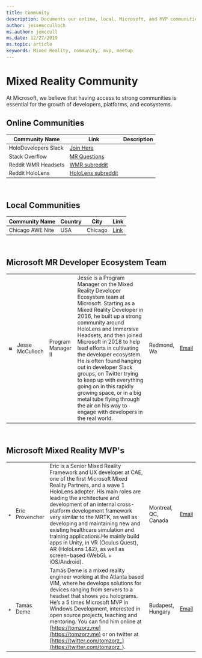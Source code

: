 ```yaml
---
title: Community
description: Documents our online, local, Microsoft, and MVP communities
author: jessemcculloch    
ms.author: jemccull
ms.date: 12/27/2019
ms.topic: article
keywords: Mixed Reality, community, mvp, meetup
---
```




# Mixed Reality Community

At Microsoft, we believe that having access to strong communities is essential for the growth of developers, platforms, and ecosystems.  

## Online Communities

|Community Name  |Link  |Description  |
|---------|---------|---------|
|HoloDevelopers Slack|[Join Here](https://aka.ms/holodevelopers)||
|Stack Overflow|[MR Questions](https://stackoverflow.com/questions/tagged/windows-mixed-reality)||
|Reddit WMR Headsets|[WMR subreddit](https://www.reddit.com/r/WindowsMR/)|         |
|Reddit HoloLens|[HoloLens subreddit](https://www.reddit.com/r/HoloLens/)|         |

<br>

## Local Communities

|Community Name|Country|City|Link|
|---------|---------|---------|---------|
|Chicago AWE Nite     |USA         |Chicago         |[Link](https://www.meetup.com/AWENiteChicago/)         |
<!-- 
|Row2     |         |         |         |
|Row3     |         |         |         |
|Row4     |         |         |         |
|Row5     |         |         |         |
|Row6     |         |         |         |
-->

<br>

## Microsoft MR Developer Ecosystem Team

|||||||
|---------|---------|---------|---------|---------|---------|
|![Jesse McCulloch](images/BiographyImages/JesseMcCulloch270x270.png)|Jesse McCulloch|Program Manager II|Jesse is a Program Manager on the Mixed Reality Developer Ecosystem team at Microsoft. Starting as a Mixed Reality Developer in 2016, he built up a strong community around HoloLens and Immersive Headsets, and then joined Microsoft in 2018 to help lead efforts in cultivating the developer ecosystem. He is often found hanging out in developer Slack groups, on Twitter trying to keep up with everything going on in this rapidly growing space, or in a big metal tube flying through the air on his way to engage with developers in the real world.|Redmond, Wa|[Email](mailto:jemccull@microsoft.com)|

<br>

<!-- ## Azure Cloud Advocate Spatial Computing Team

content here

<br> -->

## Microsoft Mixed Reality MVP's

||||||
|---------|---------|---------|---------|---------|
|![Eric Provencher](images/BiographyImages/EricProvencher270x270.jpg)|Eric Provencher|Eric is a Senior Mixed Reality Framework and UX developer at CAE, one of the first Microsoft Mixed Reality Partners, and a wave 1 HoloLens adopter. His main roles are leading the architecture and development of an internal cross-platform development framework very similar to the MRTK, as well as developing and maintaining new and existing healthcare simulation and training applications.He mainly build apps in Unity, in VR (Oculus Quest), AR (HoloLens 1&2), as well as screen-based (WebGL + iOS/Android).|Montreal, QC, Canada|[Email](mailto:erproven@gmail.com)|
|![Tamás Deme](images/BiographyImages/tamasdeme_270.png)|Tamás Deme|Tamás Deme is a mixed reality engineer working at the Atlanta based VIM, where he develops solutions for devices ranging from servers to a headset that shows you holograms. He’s a 5 times Microsoft MVP in Windows Development, interested in open source projects, teaching and mentoring. You can find him online at [https://tomzorz.me](https://tomzorz.me) or on twitter at [https://twitter.com/tomzorz_](https://twitter.com/tomzorz_).|Budapest, Hungary|[Email](mailto:mixedreality@tomzorz.me)|

<br>
